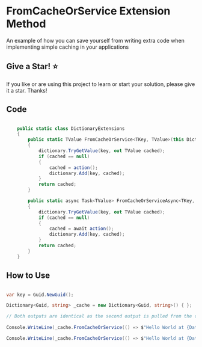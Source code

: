 # FromCacheOrService Extension Method

An example of how you can save yourself from writing extra code when implementing simple caching in your applications

## Give a Star! :star:

If you like or are using this project to learn or start your solution, please give it a star. Thanks!

## Code

```csharp

    public static class DictionaryExtensions
    {
        public static TValue FromCacheOrService<TKey, TValue>(this Dictionary<TKey,TValue> dictionary, Func<TValue> action, TKey key)
        {
            dictionary.TryGetValue(key, out TValue cached);
            if (cached == null)
            {
                cached = action();
                dictionary.Add(key, cached);
            }
            return cached;
        }

        public static async Task<TValue> FromCacheOrServiceAsync<TKey, TValue>(this Dictionary<TKey, TValue> dictionary, Func<Task<TValue>> action, TKey key)
        {
            dictionary.TryGetValue(key, out TValue cached);
            if (cached == null)
            {
                cached = await action();
                dictionary.Add(key, cached);
            }
            return cached;
        }
    }
```    

## How to Use

```csharp

var key = Guid.NewGuid();

Dictionary<Guid, string> _cache = new Dictionary<Guid, string>() { };

// Both outputs are identical as the second output is pulled from the cache
            
Console.WriteLine(_cache.FromCacheOrService(() => $"Hello World at {DateTime.UtcNow.Millisecond}", key));

Console.WriteLine(_cache.FromCacheOrService(() => $"Hello World at {DateTime.UtcNow.Millisecond}", key));

```
